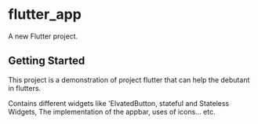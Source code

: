 # flutter_app

A new Flutter project.

## Getting Started
This project is a demonstration of project flutter that can help the debutant in flutters.

Contains different widgets like 'ElvatedButton, stateful and Stateless Widgets, The implementation of the appbar, uses of icons... etc.

